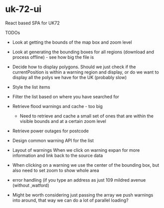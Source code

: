 # uk-72-ui
React based SPA for UK72


TODOs

* Look at getting the bounds of the map box and zoom level

* Look at generating the bounding boxes for all regions (download and process offline) - see how big the file is

* Decide how to display polygons. 
    Should we just check if the currentPosition is within a warning region and display, 
    or do we want to display all the polys we have for the UK (probably slow)
    
* Style the list items    
    
* Filter the list based on where you have searched for

* Retrieve flood warnings and cache - too big
    * Need to retrieve and cache a small set of ones that are within the visible bounds and at a certain zoom level
    
    
* Retrieve power outages for postcode


* Design common warning API for the list
* Layout of warnings
    When we click on warning expan for more information and link back to the source data
    
* When clicking on a warning we use the center of the bounding box, but also need to set zoom to show whole area

* error handling (if you type an address as just 109 mildred avenue (without ,watford)


* Might be worth considering just passing the array we push warnings into around, that way we can do a lot of parallel loading?
